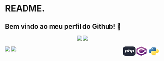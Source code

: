 # README.
## Bem vindo ao meu perfil do Github! 👾

<div align="center">
  <a href="https://github.com/Omatheuswander">
  <img aling="right" height="150em" src="https://github-readme-stats.vercel.app/api?username=OMatheusWander&show_icons=true&theme=dark"/>
  <img aling="left" height="150em" src="https://github-readme-stats.vercel.app/api/top-langs/?username=OMatheusWander&layout=compact&langs_count=7&theme=dark"/>
</div> 
  
<div style="display: inline_block"><br>
  <a href="https://instagram.com/omatheuswander?igshid=OGQ5ZDc2ODk2ZA=="
    utm_medium=copy_link" target="_blank"><img src="https://img.shields.io/badge/-Instagram-%23E4405F?style=for-the-badge&logo=instagram&logoColor=white" target="_blank"></a>
  <a href="https://www.linkedin.com/in/matheus-wander/" target="_blank"><img src="https://img.shields.io/badge/-LinkedIn-%230077B5?style=for-the-badge&logo=linkedin&logoColor=white" target="_blank"></a> 
   <img align="right" alt="Python" height="30" width="40" src="https://raw.githubusercontent.com/devicons/devicon/master/icons/python/python-original.svg">
  <img align="right" alt="Csharp" height="30" width="40" src="https://raw.githubusercontent.com/devicons/devicon/master/icons/csharp/csharp-original.svg">
  <img align="right" alt="Csharp" height="30" width="40" src="https://github.com/tandpfun/skill-icons/blob/main/icons/PHP-Dark.svg">
</div>

